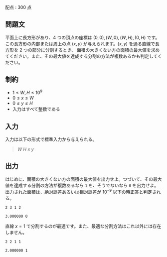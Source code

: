 配点 : $300$ 点

## 問題文

平面上に長方形があり、$4$ つの頂点の座標は $(0,0),(W,0),(W,H),(0,H)$ です。
この長方形の内部または周上の点 $(x,y)$ が与えられます。$(x,y)$ を通る直線で長方形を $2$ つの部分に分割するとき、
面積の大きくない方の面積の最大値を求めてください。また、その最大値を達成する分割の方法が複数あるかも判定してください。

## 制約

- $1 \leq W,H \leq 10^9$
- $0\leq x\leq W$
- $0\leq y\leq H$
- 入力はすべて整数である

## 入力

入力は以下の形式で標準入力から与えられる。

> $W$ $H$ $x$ $y$

## 出力

はじめに、面積の大きくない方の面積の最大値を出力せよ。つづいて、その最大値を達成する分割の方法が複数あるなら `1` を、そうでないなら `0` を出力せよ。
出力された面積は、絶対誤差あるいは相対誤差が $10^{-9}$ 以下の時正答と判定される。

```input1
2 3 1 2
```

```output1
3.000000 0
```

直線 $x=1$ で分割するのが最適です。また、最適な分割方法はこれ以外には存在しません。

```input2
2 2 1 1
```

```output2
2.000000 1
```